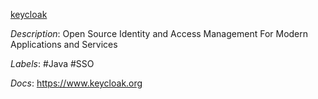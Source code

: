 [keycloak](https://github.com/keycloak/keycloak)

*Description*: Open Source Identity and Access Management For Modern Applications and Services

*Labels*: #Java #SSO

*Docs*: https://www.keycloak.org
